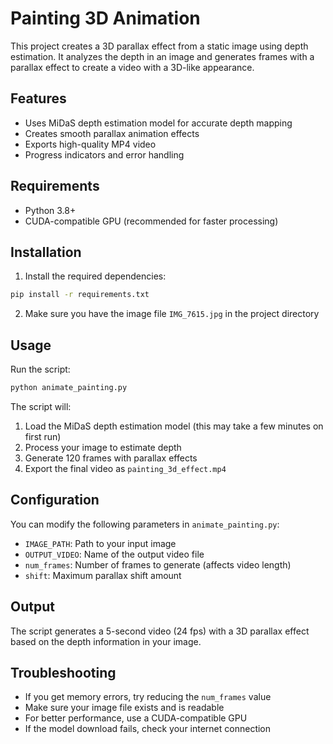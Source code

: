 # Painting 3D Animation

This project creates a 3D parallax effect from a static image using depth estimation. It analyzes the depth in an image and generates frames with a parallax effect to create a video with a 3D-like appearance.

## Features

- Uses MiDaS depth estimation model for accurate depth mapping
- Creates smooth parallax animation effects
- Exports high-quality MP4 video
- Progress indicators and error handling

## Requirements

- Python 3.8+
- CUDA-compatible GPU (recommended for faster processing)

## Installation

1. Install the required dependencies:
```bash
pip install -r requirements.txt
```

2. Make sure you have the image file `IMG_7615.jpg` in the project directory

## Usage

Run the script:
```bash
python animate_painting.py
```

The script will:
1. Load the MiDaS depth estimation model (this may take a few minutes on first run)
2. Process your image to estimate depth
3. Generate 120 frames with parallax effects
4. Export the final video as `painting_3d_effect.mp4`

## Configuration

You can modify the following parameters in `animate_painting.py`:

- `IMAGE_PATH`: Path to your input image
- `OUTPUT_VIDEO`: Name of the output video file
- `num_frames`: Number of frames to generate (affects video length)
- `shift`: Maximum parallax shift amount

## Output

The script generates a 5-second video (24 fps) with a 3D parallax effect based on the depth information in your image.

## Troubleshooting

- If you get memory errors, try reducing the `num_frames` value
- Make sure your image file exists and is readable
- For better performance, use a CUDA-compatible GPU
- If the model download fails, check your internet connection 